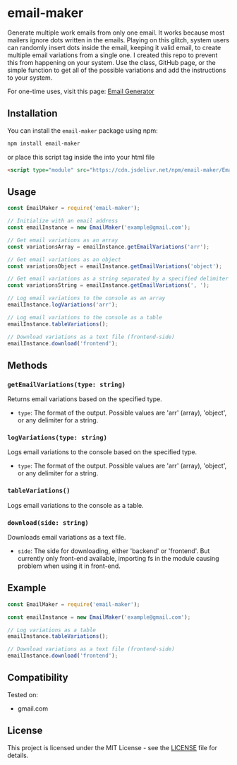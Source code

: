 # email-maker

Generate multiple work emails from only one email. It works because most mailers ignore dots written in the emails. Playing on this glitch, system users can randomly insert dots inside the email, keeping it valid email, to create multiple email variations from a single one. I created this repo to prevent this from happening on your system. Use the class, GitHub page, or the simple function to get all of the possible variations and add the instructions to your system.

For one-time uses, visit this page: [Email Generator](https://eymeen.github.io/email-generator/)

## Installation

You can install the `email-maker` package using npm:
```bash
npm install email-maker
```

or place this script tag inside the <head> into your html file
```html
<script type="module" src="https://cdn.jsdelivr.net/npm/email-maker/EmailMaker.min.js" defer>
```

## Usage

```javascript
const EmailMaker = require('email-maker');

// Initialize with an email address
const emailInstance = new EmailMaker('example@gmail.com');

// Get email variations as an array
const variationsArray = emailInstance.getEmailVariations('arr');

// Get email variations as an object
const variationsObject = emailInstance.getEmailVariations('object');

// Get email variations as a string separated by a specified delimiter (default is comma)
const variationsString = emailInstance.getEmailVariations(', ');

// Log email variations to the console as an array
emailInstance.logVariations('arr');

// Log email variations to the console as a table
emailInstance.tableVariations();

// Download variations as a text file (frontend-side)
emailInstance.download('frontend');
```

## Methods

### `getEmailVariations(type: string)`

Returns email variations based on the specified type.

- `type`: The format of the output. Possible values are 'arr' (array), 'object', or any delimiter for a string.

### `logVariations(type: string)`

Logs email variations to the console based on the specified type.

- `type`: The format of the output. Possible values are 'arr' (array), 'object', or any delimiter for a string.

### `tableVariations()`

Logs email variations to the console as a table.

### `download(side: string)`

Downloads email variations as a text file.

- `side`: The side for downloading, either 'backend' or 'frontend'. But currently only front-end available, importing fs in the module causing problem when using it in front-end.

## Example

```javascript
const EmailMaker = require('email-maker');

const emailInstance = new EmailMaker('example@gmail.com');

// Log variations as a table
emailInstance.tableVariations();

// Download variations as a text file (frontend-side)
emailInstance.download('frontend');
```

## Compatibility

Tested on:

- gmail.com

## License

This project is licensed under the MIT License - see the [LICENSE](LICENSE) file for details.
